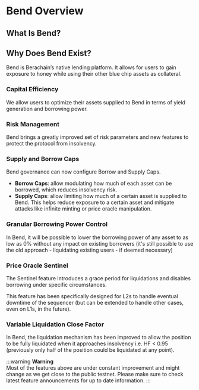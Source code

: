 # Bend Overview

## What Is Bend?

## Why Does Bend Exist?

Bend is Berachain’s native lending platform. It allows for users to gain exposure to honey while using their other blue chip assets as collateral.

### Capital Efficiency

We allow users to optimize their assets supplied to Bend in terms of yield generation and borrowing power.

### Risk Management

Bend brings a greatly improved set of risk parameters and new features to protect the protocol from insolvency.
​​

### Supply and Borrow Caps

Bend governance can now configure Borrow and Supply Caps.

- **Borrow Caps**: allow modulating how much of each asset can be borrowed, which reduces insolvency risk.
- **Supply Caps**: allow limiting how much of a certain asset is supplied to Bend. This helps reduce exposure to a certain asset and mitigate attacks like infinite minting or price oracle manipulation.

### Granular Borrowing Power Control

In Bend, it will be possible to lower the borrowing power of any asset to as low as 0% without any impact on existing borrowers (it's still possible to use the old approach - liquidating existing users - if deemed necessary)

### Price Oracle Sentinel

The Sentinel feature introduces a grace period for liquidations and disables borrowing under specific circumstances.

This feature has been specifically designed for L2s to handle eventual downtime of the sequencer (but can be extended to handle other cases, even on L1s, in the future).

### Variable Liquidation Close Factor

In Bend, the liquidation mechanism has been improved to allow the position to be fully liquidated when it approaches insolvency i.e. HF < 0.95 (previously only half of the position could be liquidated at any point).

:::warning
<b>Warning</b><br />
Most of the features above are under constant improvement and might change as we get close to the public testnet. Please make sure to check latest feature announcements for up to date information.
:::
